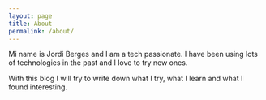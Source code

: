 ```yaml
---
layout: page
title: About
permalink: /about/
---
```


Mi name is Jordi Berges and I am a tech passionate. I have been using lots of technologies in the past and I love to try new ones.

With this blog I will try to write down what I try, what I learn and what I found interesting. 
